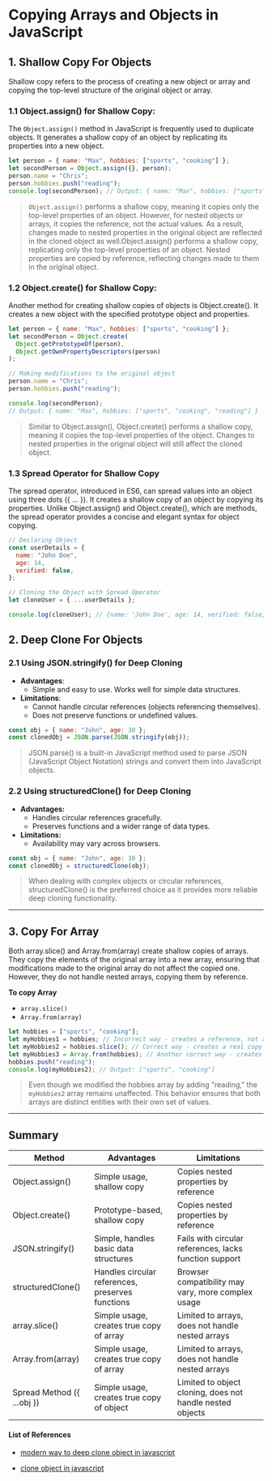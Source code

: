# Copying Arrays and Objects in JavaScript

## 1. Shallow Copy For Objects

Shallow copy refers to the process of creating a new object or array and copying the top-level structure of the original object or array.

### 1.1 Object.assign() for Shallow Copy:

The `Object.assign()` method in JavaScript is frequently used to duplicate objects. It generates a shallow copy of an object by replicating its properties into a new object.

```javascript
let person = { name: "Max", hobbies: ["sports", "cooking"] };
let secondPerson = Object.assign({}, person);
person.name = "Chris";
person.hobbies.push("reading");
console.log(secondPerson); // Output: { name: "Max", hobbies: ["sports", "cooking", "reading"] }
```

> `Object.assign()` performs a shallow copy, meaning it copies only the top-level properties of an object. However, for nested objects or arrays, it copies the reference, not the actual values.
> As a result, changes made to nested properties in the original object are reflected in the cloned object as well.Object.assign() performs a shallow copy, replicating only the top-level properties of an object. Nested properties are copied by reference, reflecting changes made to them in the original object.

### 1.2 Object.create() for Shallow Copy:

Another method for creating shallow copies of objects is Object.create(). It creates a new object with the specified prototype object and properties.

```javascript
let person = { name: "Max", hobbies: ["sports", "cooking"] };
let secondPerson = Object.create(
  Object.getPrototypeOf(person),
  Object.getOwnPropertyDescriptors(person)
);

// Making modifications to the original object
person.name = "Chris";
person.hobbies.push("reading");

console.log(secondPerson);
// Output: { name: "Max", hobbies: ["sports", "cooking", "reading"] }
```

> Similar to Object.assign(), Object.create() performs a shallow copy, meaning it copies the top-level properties of the object. Changes to nested properties in the original object will still affect the cloned object.

### 1.3 Spread Operator for Shallow Copy

The spread operator, introduced in ES6, can spread values into an object using three dots ({ ... }). It creates a shallow copy of an object by copying its properties. Unlike Object.assign() and Object.create(), which are methods, the spread operator provides a concise and elegant syntax for object copying.

```js
// Declaring Object
const userDetails = {
  name: "John Doe",
  age: 14,
  verified: false,
};

// Cloning the Object with Spread Operator
let cloneUser = { ...userDetails };

console.log(cloneUser); // {name: 'John Doe', age: 14, verified: false}
```

## 2. Deep Clone For Objects

### 2.1 Using JSON.stringify() for Deep Cloning

- **Advantages**:
  - Simple and easy to use.
    Works well for simple data structures.
- **Limitations**:
  - Cannot handle circular references (objects referencing themselves).
  - Does not preserve functions or undefined values.

```javascript
const obj = { name: "John", age: 30 };
const clonedObj = JSON.parse(JSON.stringify(obj));
```

> JSON.parse() is a built-in JavaScript method used to parse JSON (JavaScript Object Notation) strings and convert them into JavaScript objects.

### 2.2 Using structuredClone() for Deep Cloning

- **Advantages:**
  - Handles circular references gracefully.
  - Preserves functions and a wider range of data types.
- **Limitations:**
  - Availability may vary across browsers.

```javascript
const obj = { name: "John", age: 30 };
const clonedObj = structuredClone(obj);
```

> When dealing with complex objects or circular references, structuredClone() is the preferred choice as it provides more reliable deep cloning functionality.

---

## 3. Copy For Array

Both array.slice() and Array.from(array) create shallow copies of arrays. They copy the elements of the original array into a new array, ensuring that modifications made to the original array do not affect the copied one. However, they do not handle nested arrays, copying them by reference.

**To copy Array**

- `array.slice()`
- `Array.from(array)`

```javascript
let hobbies = ["sports", "cooking"];
let myHobbies1 = hobbies; // Incorrect way - creates a reference, not a copy
let myHobbies2 = hobbies.slice(); // Correct way - creates a real copy
let myHobbies3 = Array.from(hobbies); // Another correct way - creates a real copy
hobbies.push("reading");
console.log(myHobbies2); // Output: ["sports", "cooking"]
```

> Even though we modified the hobbies array by adding "reading," the `myHobbies2` array remains unaffected. This behavior ensures that both arrays are distinct entities with their own set of values.

---

## Summary

| Method                         | Advantages                                      | Limitations                                            |
|--------------------------------|-------------------------------------------------|---------------------------------------------------------|
| Object.assign()                | Simple usage, shallow copy                      | Copies nested properties by reference                   |
| Object.create()                | Prototype-based, shallow copy                   | Copies nested properties by reference                   |
| JSON.stringify()               | Simple, handles basic data structures          | Fails with circular references, lacks function support  |
| structuredClone()              | Handles circular references, preserves functions| Browser compatibility may vary, more complex usage      |
| array.slice()                  | Simple usage, creates true copy of array       | Limited to arrays, does not handle nested arrays        |
| Array.from(array)              | Simple usage, creates true copy of array       | Limited to arrays, does not handle nested arrays        |
| Spread Method ({ ...obj })     | Simple usage, creates true copy of object      | Limited to object cloning, does not handle nested objects |



#### List of References

- [modern way to deep clone object in javascript](https://medium.com/@saikiran-dev/absolute-modern-way-to-deep-clone-object-in-javascript-61f0282db8de)

- [clone object in javascript](https://www.freecodecamp.org/news/clone-an-object-in-javascript/)
